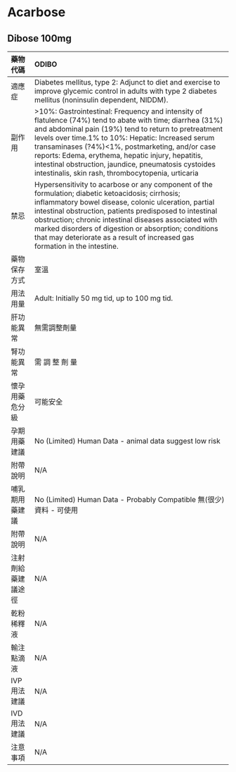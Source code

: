 # Acarbose

## Dibose 100mg

| 藥物代碼 | ODIBO |
| :--- | :--- |
| 適應症 | Diabetes mellitus, type 2: Adjunct to diet and exercise to improve glycemic control in adults with type 2 diabetes mellitus \(noninsulin dependent, NIDDM\). |
| 副作用 | &gt;10%: Gastrointestinal: Frequency and intensity of flatulence \(74%\) tend to abate with time; diarrhea \(31%\) and abdominal pain \(19%\) tend to return to pretreatment levels over time.1% to 10%: Hepatic: Increased serum transaminases \(?4%\)&lt;1%, postmarketing, and/or case reports: Edema, erythema, hepatic injury, hepatitis, intestinal obstruction, jaundice, pneumatosis cystoides intestinalis, skin rash, thrombocytopenia, urticaria |
| 禁忌 | Hypersensitivity to acarbose or any component of the formulation; diabetic ketoacidosis; cirrhosis; inflammatory bowel disease, colonic ulceration, partial intestinal obstruction, patients predisposed to intestinal obstruction; chronic intestinal diseases associated with marked disorders of digestion or absorption; conditions that may deteriorate as a result of increased gas formation in the intestine. |
| 藥物保存方式 | 室溫 |
| 用法用量 | Adult: Initially 50 mg tid, up to 100 mg tid. |
| 肝功能異常 | 無需調整劑量 |
| 腎功能異常 | 需 調 整 劑 量 |
| 懷孕用藥危分級 | 可能安全 |
| 孕期用藥建議 | No \(Limited\) Human Data - animal data suggest low risk |
| 附帶說明 | N/A |
| 哺乳期用藥建議 | No \(Limited\) Human Data - Probably Compatible 無\(很少\)資料 - 可使用 |
| 附帶說明 | N/A |
| 注射劑給藥建議途徑 | N/A |
| 乾粉稀釋液 | N/A |
| 輸注點滴液 | N/A |
| IVP 用法建議 | N/A |
| IVD 用法建議 | N/A |
| 注意事項 | N/A |

